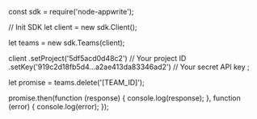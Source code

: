 const sdk = require('node-appwrite');

// Init SDK
let client = new sdk.Client();

let teams = new sdk.Teams(client);

client
    .setProject('5df5acd0d48c2') // Your project ID
    .setKey('919c2d18fb5d4...a2ae413da83346ad2') // Your secret API key
;

let promise = teams.delete('[TEAM_ID]');

promise.then(function (response) {
    console.log(response);
}, function (error) {
    console.log(error);
});